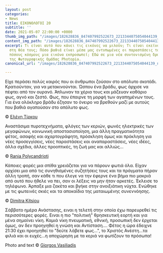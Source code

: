 ```yaml
---
layout: post
categories:
- News
title: ΕΙΚΟΝΟΛΟΓΟΙ 20
subtitle: ''
date: 2021-05-07 22:00:00 +0000
thumb_img_path: "/images/182628836_847407992522673_2213344075054044139_n.jpeg"
content_img_path: "/images/182628836_847407992522673_2213344075054044139_n.jpeg"
excerpt: Τι είναι αυτό που κάνει τις εικόνες να μιλούν; Τι είναι εκείνο που γεννιέται
  στη θέα τους; Πόσο βαθιά είναι μέσα μας εντυπωμένες οι παραστάσεις του κόσμου και
  πόσους κόσμους μια εικόνα εκπροσωπεί; Εδώ σε μια νέα συντονισμένη δράση με μέλη
  της Φωτογραφικής Ομάδας Photopia.
canonical_url: "/images/182628836_847407992522673_2213344075054044139_n.jpeg"

---
```

Είχε περάσει πολύς καιρός που οι άνθρωποι ζούσαν στο απόλυτο σκοτάδι. Κρατιούνταν, για να μετακινούνται. Ώσπου ένα βράδυ, φως άρχισε να πέφτει από τον ουρανό. Άπλωναν τα χέρια τους και μάζευαν καθάριο φως, αγνό και ζεστό. Φως, που έπαιρνε τη μορφή των αγαπημένων τους. Για ένα ολόκληρο βράδυ έζησαν το όνειρο να βρεθούν μαζί με αυτούς που βαθιά αγαπούσαν στο απόλυτο φως.

© <a href="https://www.facebook.com/profile.php?id=100027611144938" target="blank"> Ελένη Τίρκου</a>

Αναστάσιμα πυροτεχνήματα, φλόγες των κεριών, φωνές ηλεκτρικές των μεγαφώνων, κοινωνική αποστασιοποίηση, μια άλλη πραγματικότητα φέτος, ασαφής και αχαρτογράφητη, πρόσκληση όμως και πρόκληση για νέες προσεγγίσεις, νέες παραστάσεις και αναπαραστάσεις, νέες ιδέες, άλλα σχέδια, άλλες προοπτικές, τη ζωή μας και αλλιώς...

© <a href="https://www.facebook.com/profile.php?id=100008460452394" target="blank"> Rania Polycandrioti</a>

Κάποιες φορές μια σπίθα χρειάζεται για να πάρουν φωτιά όλα.  Είχαν αρχίσει μια από τις συνηθισμένες συζητήσεις τους και τα πράγματα πήραν άλλη τροπή, σαν κάθε τι που έλεγε να την έφερνε ένα βήμα  πιο μακριά από αυτό που ήθελε να πει, σαν οι λέξεις να μην ήταν αρκετές.  Έκλεισε το τηλέφωνο. Άρπαξε μια ζακέτα και βγήκε στην ανοιξιάτικη νύχτα.  Ενώθηκε με τις φωτεινές σκιές και τα αποκαΐδια της ματαιωμένης συνεννόησης.
  
© <a href="https://www.facebook.com/dimitra.kitsiou" target="blank"> Dimitra Kitsiou</a>

Σάββατο ημέρα Ανάστασης, ειναι η τελετή στην οποία  έχω παρευρεθεί τις περισσότερες φορές. Ειναι η πιο "πολιτική" θρησκευτική   εορτή και για μένα σημαίνει νίκη. Καμιά νίκη πνευματική, εθνική, προσωπική δεν έρχεται όμως, αν δεν προηγηθεί η γνώση και Αντίσταση....
Φέτος η  ώρα έδειχνε 21:30 έχει προηγηθεί το "δεύτε λάβετε φως...", το Χριστός Ανέστη...τα φιλιά και οι ευχές...η αποχώρηση με τα  κεριά να φωτίζουν τα πρόσωπα!

Photo and text © <a href="https://www.facebook.com/gvasiliadis" target="blank"> Giorgos Vasiliadis</a>